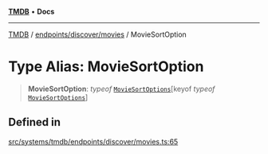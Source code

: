 [**TMDB**](../../../../README.md) • **Docs**

***

[TMDB](../../../../README.md) / [endpoints/discover/movies](../README.md) / MovieSortOption

# Type Alias: MovieSortOption

> **MovieSortOption**: *typeof* [`MovieSortOptions`](../variables/MovieSortOptions.md)\[keyof *typeof* [`MovieSortOptions`](../variables/MovieSortOptions.md)\]

## Defined in

[src/systems/tmdb/endpoints/discover/movies.ts:65](https://github.com/Norviah/media-hub/blob/65ee01fce9c30692d28d2f4e608ea7f18b4d7381/src/systems/tmdb/endpoints/discover/movies.ts#L65)
